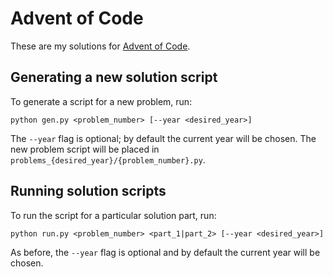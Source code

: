 # Advent of Code

These are my solutions for [Advent of Code](https://adventofcode.com/).

## Generating a new solution script

To generate a script for a new problem, run:

```commandline
python gen.py <problem_number> [--year <desired_year>]
```

The `--year` flag is optional; by default the current year will be chosen. The new problem script will be placed in `problems_{desired_year}/{problem_number}.py`.

## Running solution scripts

To run the script for a particular solution part, run:

```commandline
python run.py <problem_number> <part_1|part_2> [--year <desired_year>]
```

As before, the `--year` flag is optional and by default the current year will be chosen.
